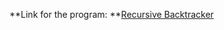 **Link for the program: **[Recursive Backtracker](https://student.labranet.jamk.fi/~K9100/algorithms/recursive_backtracker/maze.html)
